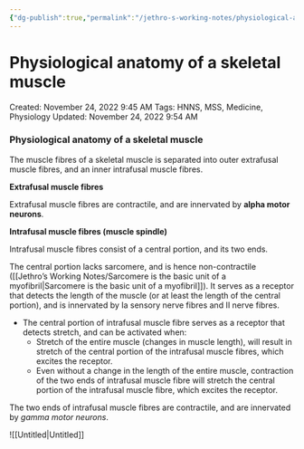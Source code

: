 ```yaml
---
{"dg-publish":true,"permalink":"/jethro-s-working-notes/physiological-anatomy-of-a-skeletal-muscle/","dgPassFrontmatter":true}
---
```



# Physiological anatomy of a skeletal muscle

Created: November 24, 2022 9:45 AM
Tags: HNNS, MSS, Medicine, Physiology
Updated: November 24, 2022 9:54 AM

### Physiological anatomy of a skeletal muscle

The muscle fibres of a skeletal muscle is separated into outer extrafusal muscle fibres, and an inner intrafusal muscle fibres.

************************************************Extrafusal muscle fibres************************************************

Extrafusal muscle fibres are contractile, and are innervated by ******alpha motor neurons******.

**********************************************************************************Intrafusal muscle fibres (muscle spindle)**********************************************************************************

Intrafusal muscle fibres consist of a central portion, and its two ends.

The central portion lacks sarcomere, and is hence non-contractile ([[Jethro’s Working Notes/Sarcomere is the basic unit of a myofibril\|Sarcomere is the basic unit of a myofibril]]). It serves as a receptor that detects the length of the muscle (or at least the length of the central portion), and is innervated by Ia sensory nerve fibres and II nerve fibres.

- The central portion of intrafusal muscle fibre serves as a receptor that detects stretch, and can be activated when:
    - Stretch of the entire muscle (changes in muscle length), will result in stretch of the central portion of the intrafusal muscle fibres, which excites the receptor.
    - Even without a change in the length of the entire muscle, contraction of the two ends of intrafusal muscle fibre will stretch the central portion of the intrafusal muscle fibre, which excites the receptor.

The two ends of intrafusal muscle fibres are contractile, and are innervated by *gamma motor neurons*.

![[Untitled\|Untitled]]